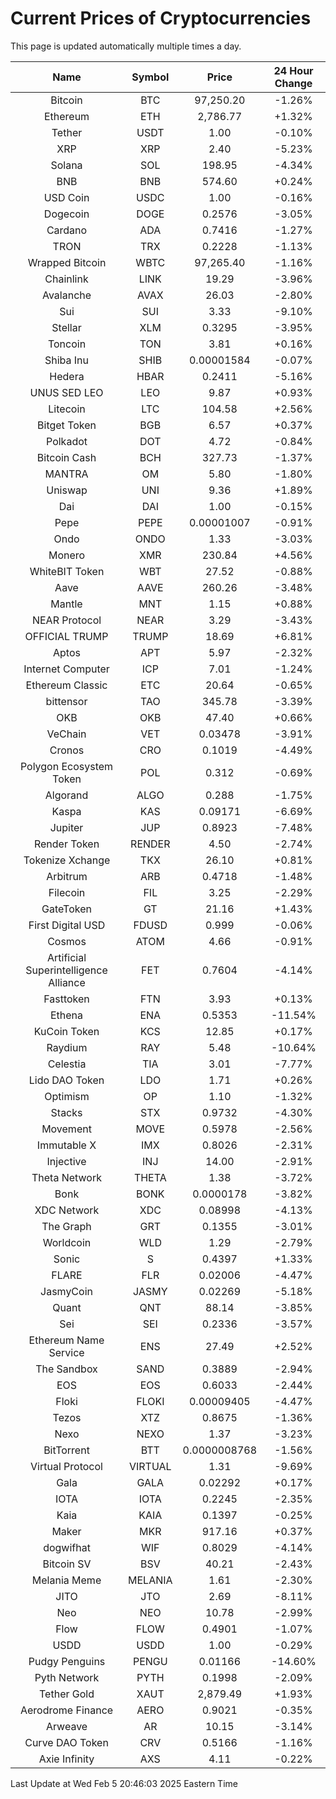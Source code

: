 # Current Prices of Cryptocurrencies
This page is updated automatically multiple times a day.

| Name | Symbol | Price | 24 Hour Change |
| :---: |:---:| :---: | :---: |
| Bitcoin | BTC | 97,250.20 | -1.26% |
| Ethereum | ETH | 2,786.77 | +1.32% |
| Tether | USDT | 1.00 | -0.10% |
| XRP | XRP | 2.40 | -5.23% |
| Solana | SOL | 198.95 | -4.34% |
| BNB | BNB | 574.60 | +0.24% |
| USD Coin | USDC | 1.00 | -0.16% |
| Dogecoin | DOGE | 0.2576 | -3.05% |
| Cardano | ADA | 0.7416 | -1.27% |
| TRON | TRX | 0.2228 | -1.13% |
| Wrapped Bitcoin | WBTC | 97,265.40 | -1.16% |
| Chainlink | LINK | 19.29 | -3.96% |
| Avalanche | AVAX | 26.03 | -2.80% |
| Sui | SUI | 3.33 | -9.10% |
| Stellar | XLM | 0.3295 | -3.95% |
| Toncoin | TON | 3.81 | +0.16% |
| Shiba Inu | SHIB | 0.00001584 | -0.07% |
| Hedera | HBAR | 0.2411 | -5.16% |
| UNUS SED LEO | LEO | 9.87 | +0.93% |
| Litecoin | LTC | 104.58 | +2.56% |
| Bitget Token | BGB | 6.57 | +0.37% |
| Polkadot | DOT | 4.72 | -0.84% |
| Bitcoin Cash | BCH | 327.73 | -1.37% |
| MANTRA | OM | 5.80 | -1.80% |
| Uniswap | UNI | 9.36 | +1.89% |
| Dai | DAI | 1.00 | -0.15% |
| Pepe | PEPE | 0.00001007 | -0.91% |
| Ondo | ONDO | 1.33 | -3.03% |
| Monero | XMR | 230.84 | +4.56% |
| WhiteBIT Token | WBT | 27.52 | -0.88% |
| Aave | AAVE | 260.26 | -3.48% |
| Mantle | MNT | 1.15 | +0.88% |
| NEAR Protocol | NEAR | 3.29 | -3.43% |
| OFFICIAL TRUMP | TRUMP | 18.69 | +6.81% |
| Aptos | APT | 5.97 | -2.32% |
| Internet Computer | ICP | 7.01 | -1.24% |
| Ethereum Classic | ETC | 20.64 | -0.65% |
| bittensor | TAO | 345.78 | -3.39% |
| OKB | OKB | 47.40 | +0.66% |
| VeChain | VET | 0.03478 | -3.91% |
| Cronos | CRO | 0.1019 | -4.49% |
| Polygon Ecosystem Token | POL | 0.312 | -0.69% |
| Algorand | ALGO | 0.288 | -1.75% |
| Kaspa | KAS | 0.09171 | -6.69% |
| Jupiter | JUP | 0.8923 | -7.48% |
| Render Token | RENDER | 4.50 | -2.74% |
| Tokenize Xchange | TKX | 26.10 | +0.81% |
| Arbitrum | ARB | 0.4718 | -1.48% |
| Filecoin | FIL | 3.25 | -2.29% |
| GateToken | GT | 21.16 | +1.43% |
| First Digital USD | FDUSD | 0.999 | -0.06% |
| Cosmos | ATOM | 4.66 | -0.91% |
| Artificial Superintelligence Alliance | FET | 0.7604 | -4.14% |
| Fasttoken | FTN | 3.93 | +0.13% |
| Ethena | ENA | 0.5353 | -11.54% |
| KuCoin Token | KCS | 12.85 | +0.17% |
| Raydium | RAY | 5.48 | -10.64% |
| Celestia | TIA | 3.01 | -7.77% |
| Lido DAO Token | LDO | 1.71 | +0.26% |
| Optimism | OP | 1.10 | -1.32% |
| Stacks | STX | 0.9732 | -4.30% |
| Movement | MOVE | 0.5978 | -2.56% |
| Immutable X | IMX | 0.8026 | -2.31% |
| Injective | INJ | 14.00 | -2.91% |
| Theta Network | THETA | 1.38 | -3.72% |
| Bonk | BONK | 0.0000178 | -3.82% |
| XDC Network | XDC | 0.08998 | -4.13% |
| The Graph | GRT | 0.1355 | -3.01% |
| Worldcoin | WLD | 1.29 | -2.79% |
| Sonic | S | 0.4397 | +1.33% |
| FLARE | FLR | 0.02006 | -4.47% |
| JasmyCoin | JASMY | 0.02269 | -5.18% |
| Quant | QNT | 88.14 | -3.85% |
| Sei | SEI | 0.2336 | -3.57% |
| Ethereum Name Service | ENS | 27.49 | +2.52% |
| The Sandbox | SAND | 0.3889 | -2.94% |
| EOS | EOS | 0.6033 | -2.44% |
| Floki | FLOKI | 0.00009405 | -4.47% |
| Tezos | XTZ | 0.8675 | -1.36% |
| Nexo | NEXO | 1.37 | -3.23% |
| BitTorrent | BTT | 0.0000008768 | -1.56% |
| Virtual Protocol | VIRTUAL | 1.31 | -9.69% |
| Gala | GALA | 0.02292 | +0.17% |
| IOTA | IOTA | 0.2245 | -2.35% |
| Kaia | KAIA | 0.1397 | -0.25% |
| Maker | MKR | 917.16 | +0.37% |
| dogwifhat | WIF | 0.8029 | -4.14% |
| Bitcoin SV | BSV | 40.21 | -2.43% |
| Melania Meme | MELANIA | 1.61 | -2.30% |
| JITO | JTO | 2.69 | -8.11% |
| Neo | NEO | 10.78 | -2.99% |
| Flow | FLOW | 0.4901 | -1.07% |
| USDD | USDD | 1.00 | -0.29% |
| Pudgy Penguins | PENGU | 0.01166 | -14.60% |
| Pyth Network | PYTH | 0.1998 | -2.09% |
| Tether Gold | XAUT | 2,879.49 | +1.93% |
| Aerodrome Finance | AERO | 0.9021 | -0.35% |
| Arweave | AR | 10.15 | -3.14% |
| Curve DAO Token | CRV | 0.5166 | -1.16% |
| Axie Infinity | AXS | 4.11 | -0.22% |

Last Update at Wed Feb  5 20:46:03 2025 Eastern Time